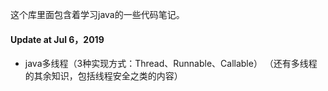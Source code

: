 这个库里面包含着学习java的一些代码笔记。

#### Update at Jul 6，2019

- java多线程（3种实现方式：Thread、Runnable、Callable）
（还有多线程的其余知识，包括线程安全之类的内容）